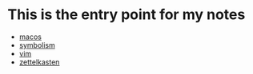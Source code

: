 # This is the entry point for my notes

- [macos](macos.md)
- [symbolism](symbolism.md)
- [vim](vim.md)
- [zettelkasten](zettelkasten.md)
